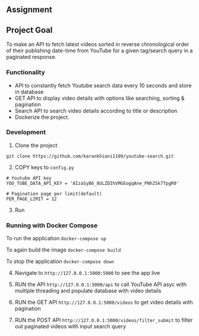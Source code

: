 ## Assignment

## Project Goal
To make an API to fetch latest videos sorted in reverse chronological order of their publishing date-time from YouTube for a given tag/search query in a paginated response.

### Functionality

- API to constantly fetch Youtube search data every 10 seconds and store in database
- GET API to display video details with options like searching, sorting & pagination
- Search API to search video details according to title or description
- Dockerize the project.

### Development


1. Clone the project

`git clone https://github.com/karankhiani1109/youtube-search.git`

2. COPY keys to `config.py`

```
# Youtube API key
YOU_TUBE_DATA_API_KEY = 'AIzaSyB6_8ULZDIhVMGEogqAne_PNhZSk7TpgR0'

# Pagination page per limit(default)
PER_PAGE_LIMIT = 12 

```
3. Run
### Running with Docker Compose

To run the application
` docker-compose up `

To again build the image
` docker-compose build `

To stop the application
` docker-compose down `



4. Navigate to `http://127.0.0.1:5000:5000` to see the app live

5. RUN the API ` http://127.0.0.1:5000/api ` to call YouTube API asyc with multiple threading and populate database with video details

6. RUN the GET API ` http://127.0.0.1:5000/videos ` to get video details with pagination

7. RUN the POST API ` http://127.0.0.1:5000/videos/filter_submit ` to filter out paginated videos with input search query




